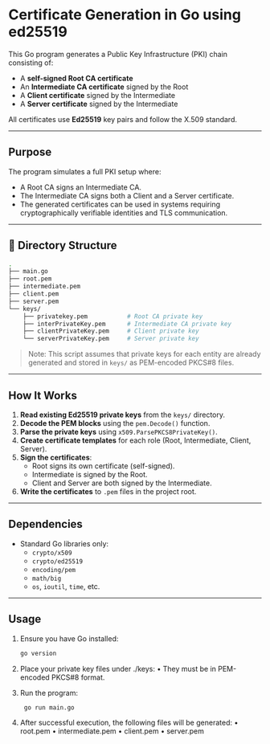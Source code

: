 # Certificate Generation in Go using ed25519

This Go program generates a Public Key Infrastructure (PKI) chain consisting of:

- A **self-signed Root CA certificate**
- An **Intermediate CA certificate** signed by the Root
- A **Client certificate** signed by the Intermediate
- A **Server certificate** signed by the Intermediate

All certificates use **Ed25519** key pairs and follow the X.509 standard.

---

## Purpose

The program simulates a full PKI setup where:
- A Root CA signs an Intermediate CA.
- The Intermediate CA signs both a Client and a Server certificate.
- The generated certificates can be used in systems requiring cryptographically verifiable identities and TLS communication.

---

## 📁 Directory Structure
```bash
.
├── main.go
├── root.pem
├── intermediate.pem
├── client.pem
├── server.pem
└── keys/
    ├── privatekey.pem           # Root CA private key
    ├── interPrivateKey.pem      # Intermediate CA private key
    ├── clientPrivateKey.pem     # Client private key
    └── serverPrivateKey.pem     # Server private key
```



>  Note: This script assumes that private keys for each entity are already generated and stored in `keys/` as PEM-encoded PKCS#8 files.

---

##  How It Works

1. **Read existing Ed25519 private keys** from the `keys/` directory.
2. **Decode the PEM blocks** using the `pem.Decode()` function.
3. **Parse the private keys** using `x509.ParsePKCS8PrivateKey()`.
4. **Create certificate templates** for each role (Root, Intermediate, Client, Server).
5. **Sign the certificates**:
   - Root signs its own certificate (self-signed).
   - Intermediate is signed by the Root.
   - Client and Server are both signed by the Intermediate.
6. **Write the certificates** to `.pem` files in the project root.

---

##  Dependencies

- Standard Go libraries only:
  - `crypto/x509`
  - `crypto/ed25519`
  - `encoding/pem`
  - `math/big`
  - `os`, `ioutil`, `time`, etc.

---

##  Usage

1. Ensure you have Go installed:  
   ```bash
   go version
   ```
2.	Place your private key files under ./keys:
	•	They must be in PEM-encoded PKCS#8 format.
3.	Run the program:
    ```bash
     go run main.go
    ```
    
4.	After successful execution, the following files will be generated:
  •	root.pem
  •	intermediate.pem
  •	client.pem
  •	server.pem
